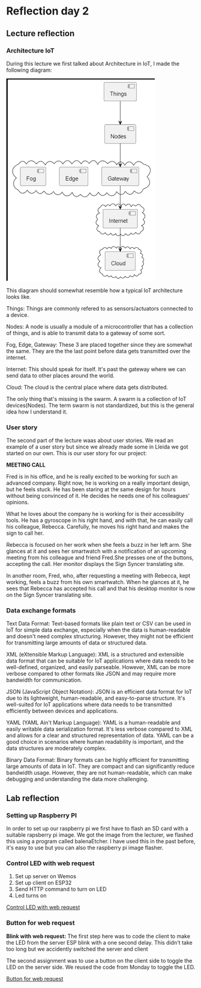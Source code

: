 # Reflection day 2

## Lecture reflection
### Architecture IoT
During this lecture we first talked about Architecture in IoT, I made the following diagram:

![Alt text](image.png)

This diagram should somewhat resemble how a typical IoT architecture looks like. 

Things: Things are commonly refered to as sensors/actuators connected to a device.

Nodes: A node is usually a module of a microcontroller that has a collection of things, and is able to transmit data to a gateway of some sort.

Fog, Edge, Gateway: These 3 are placed together since they are somewhat the same. They are the the last point before data gets transmitted over the internet.

Internet: This should speak for itself. It's past the gateway where we can send data to other places around the world.

Cloud: The cloud is the central place where data gets distributed.

The only thing that's missing is the swarm. A swarm is a collection of IoT devices(Nodes). The term swarm is not standardized, but this is the general idea how I understand it.

### User story
The second part of the lecture waas about user stories. We read an example of a user story but since we already made some in Lleida we got started on our own. This is our user story for our project: 

**MEETING CALL**

Fred is in his office, and he is really excited to be working for such an advanced company. Right now, he is working on a really important design, but he feels stuck. He has been staring at the same design for hours without being convinced of it. He decides he needs one of his colleagues' opinions.

What he loves about the company he is working for is their accessibility tools. He has a gyroscope in his right hand, and with that, he can easily call his colleague, Rebecca. Carefully, he moves his right hand and makes the sign to call her.

Rebecca is focused on her work when she feels a buzz in her left arm. She glances at it and sees her smartwatch with a notification of an upcoming meeting from his colleague and friend Fred.She presses one of the buttons, accepting the call. Her monitor displays the Sign Syncer translating site.

In another room, Fred, who, after requesting a meeting with Rebecca, kept working, feels a buzz from his own smartwatch. When he glances at it, he sees that Rebecca has accepted his call and that his desktop monitor is now on the Sign Syncer translating site.

### Data exchange formats
Text Data Format:
Text-based formats like plain text or CSV can be used in IoT for simple data exchange, especially when the data is human-readable and doesn't need complex structuring. However, they might not be efficient for transmitting large amounts of data or structured data.

XML (eXtensible Markup Language):
XML is a structured and extensible data format that can be suitable for IoT applications where data needs to be well-defined, organized, and easily parseable. However, XML can be more verbose compared to other formats like JSON and may require more bandwidth for communication.

JSON (JavaScript Object Notation):
JSON is an efficient data format for IoT due to its lightweight, human-readable, and easy-to-parse structure. It's well-suited for IoT applications where data needs to be transmitted efficiently between devices and applications.

YAML (YAML Ain't Markup Language):
YAML is a human-readable and easily writable data serialization format. It's less verbose compared to XML and allows for a clear and structured representation of data. YAML can be a good choice in scenarios where human readability is important, and the data structures are moderately complex.

Binary Data Format:
Binary formats can be highly efficient for transmitting large amounts of data in IoT. They are compact and can significantly reduce bandwidth usage. However, they are not human-readable, which can make debugging and understanding the data more challenging.
## Lab reflection

### Setting up Raspberry PI
In order to set up our raspberry pi we first have to flash an SD card with a suitable rapsberry pi image. We got the image from the lecturer, we flashed this using a program called balenaEtcher. I have used this in the past before, it's easy to use but you can also the raspberry pi image flasher.


### Control LED with web request

1. Set up server on Wemos
2. Set up client on ESP32
3. Send HTTP command to turn on LED
4. Led turns on

[Control LED with web request](/Teamfolder/Group1/exercises/exercise02/README.md#control-led-with-web-request)

### Button for web request
**Blink with web request:**
The first step here was to code the client to make the LED from the server ESP blink with a one second delay. This didn't take too long but we accidently switched the server and client

The second assignment was to use a button on the client side to toggle the LED on the server side. We reused the code from Monday to toggle the LED. 

[Button for web request](/Teamfolder/Group1/exercises/exercise02/README.md#use-a-button-to-create-web-request-step-1)

